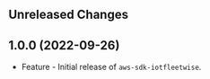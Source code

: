 Unreleased Changes
------------------

1.0.0 (2022-09-26)
------------------

* Feature - Initial release of `aws-sdk-iotfleetwise`.

